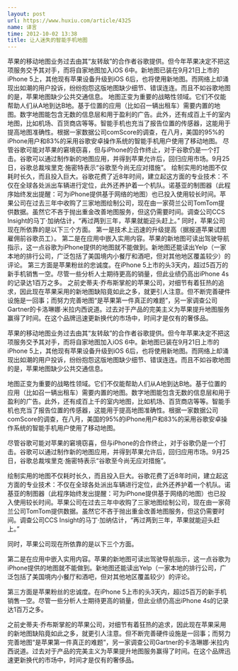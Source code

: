 ```yaml
---
layout: post
url: https://www.huxiu.com/article/4325
name: 译言
time: 2012-10-02 13:38
title: 让人迷失的智能手机地图
---
```

苹果的移动地图业务过去由其“友转敌”的合作者谷歌提供。但今年苹果决定不把这项服务交予其对手，而将自家地图加入iOS 6中。新地图已装在9月21日上市的iPhone 5上，其他现有苹果设备升级到iOS 6后，也将使用新地图。而网络上却涌现出如潮的用户投诉，纷纷抱怨这版地图缺少细节、错误连连。而且不如谷歌地图的是，苹果地图缺少公共交通信息。 地图正变为重要的战略性领域。它们不仅能帮助人们从A地到达B地。基于位置的应用（比如召一辆出租车）需要内置的地图。数字地图能包含无数的信息层和用于盈利的广告。此外，还有成百上千的室内地图，比如机场、百货商店等等。智能手机也充当了报告位置的传感器，这能用于提高地图准确性。根据一家数据公司comScore的调查，在八月，美国的95%的iPhone用户和83%的采用谷歌安卓操作系统的智能手机用户使用了移动地图。 尽管谷歌可能对苹果的窘境窃喜，但与iPhone的合作终止，对于谷歌仍是一个打击。谷歌可以通过制作新的地图应用，并得到苹果允许后，回归应用市场。9月25日，谷歌总裁埃里克·施密特表示“谷歌至今尚无应对措施”。 绘制实用的地图不仅耗时长久，而且投入巨大。谷歌花费了近8年时间，建立起这方面的专业技术：不仅在全球各处派出车辆进行定位，此外还养护着一个机队。诺基亚的制图器（此程序始终发出提醒：可为iPhone提供基于网络的地图）也已投入使用较长时间。苹果公司在过去三年中收购了三家地图绘制公司，现在由一家荷兰公司TomTom提供数据。虽然它不吝于抛出重金改善地图服务，但这仍需要时间。调查公司CCS Insight的马丁·加纳估计，“再过两到三年，苹果就能迎头赶上。” 同时，苹果公司现在所依靠的是以下三个方面。 第一是技术上迅速的升级提高（据报道苹果试图雇佣前谷歌员工）。 第二是在应用中嵌入实用内容。苹果的新地图可读出驾驶导航指示，这一点谷歌为iPhone提供的地图就不能做到。新地图还能读出Yelp（一家本地的排行公司，广泛包括了美国境内小餐厅和酒吧，但对其他地区覆盖较少）的评论。 第三方面是苹果粉丝的忠诚度。在iPhone 5上市的头3天内，超过5百万的新手机销售一空。尽管一些分析人士期待更高的销量，但此业绩仍高出iPhone 4s的记录达1百万之多。 之前史蒂夫·乔布斯掌舵的苹果公司，对细节有着狂热的追求，因此现在苹果采用的新地图缺陷竟如此之多，就更引人注意。但不断完善硬件设施是一回事；而努力完善地图“是苹果第一件真正的难题”，另一家调查公司Gartner的卡洛琳娜·米拉内西说道。过去对于产品的完美主义为苹果提升地图服务赢得了时间。在这个品牌迅速更新换代的市场中，时间才是仅有的奢侈品。

苹果的移动地图业务过去由其“友转敌”的合作者谷歌提供。但今年苹果决定不把这项服务交予其对手，而将自家地图加入iOS 6中。新地图已装在9月21日上市的iPhone 5上，其他现有苹果设备升级到iOS 6后，也将使用新地图。而网络上却涌现出如潮的用户投诉，纷纷抱怨这版地图缺少细节、错误连连。而且不如谷歌地图的是，苹果地图缺少公共交通信息。

地图正变为重要的战略性领域。它们不仅能帮助人们从A地到达B地。基于位置的应用（比如召一辆出租车）需要内置的地图。数字地图能包含无数的信息层和用于盈利的广告。此外，还有成百上千的室内地图，比如机场、百货商店等等。智能手机也充当了报告位置的传感器，这能用于提高地图准确性。根据一家数据公司comScore的调查，在八月，美国的95%的iPhone用户和83%的采用谷歌安卓操作系统的智能手机用户使用了移动地图。

尽管谷歌可能对苹果的窘境窃喜，但与iPhone的合作终止，对于谷歌仍是一个打击。谷歌可以通过制作新的地图应用，并得到苹果允许后，回归应用市场。9月25日，谷歌总裁埃里克·施密特表示“谷歌至今尚无应对措施”。

绘制实用的地图不仅耗时长久，而且投入巨大。谷歌花费了近8年时间，建立起这方面的专业技术：不仅在全球各处派出车辆进行定位，此外还养护着一个机队。诺基亚的制图器（此程序始终发出提醒：可为iPhone提供基于网络的地图）也已投入使用较长时间。苹果公司在过去三年中收购了三家地图绘制公司，现在由一家荷兰公司TomTom提供数据。虽然它不吝于抛出重金改善地图服务，但这仍需要时间。调查公司CCS Insight的马丁·加纳估计，“再过两到三年，苹果就能迎头赶上。”

同时，苹果公司现在所依靠的是以下三个方面。

第二是在应用中嵌入实用内容。苹果的新地图可读出驾驶导航指示，这一点谷歌为iPhone提供的地图就不能做到。新地图还能读出Yelp（一家本地的排行公司，广泛包括了美国境内小餐厅和酒吧，但对其他地区覆盖较少）的评论。

第三方面是苹果粉丝的忠诚度。在iPhone 5上市的头3天内，超过5百万的新手机销售一空。尽管一些分析人士期待更高的销量，但此业绩仍高出iPhone 4s的记录达1百万之多。

之前史蒂夫·乔布斯掌舵的苹果公司，对细节有着狂热的追求，因此现在苹果采用的新地图缺陷竟如此之多，就更引人注意。但不断完善硬件设施是一回事；而努力完善地图“是苹果第一件真正的难题”，另一家调查公司Gartner的卡洛琳娜·米拉内西说道。过去对于产品的完美主义为苹果提升地图服务赢得了时间。在这个品牌迅速更新换代的市场中，时间才是仅有的奢侈品。

